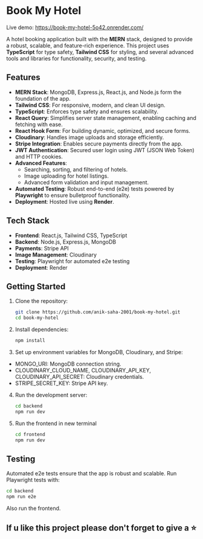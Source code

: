 # Book My Hotel
Live demo: https://book-my-hotel-5o42.onrender.com/

A hotel booking application built with the **MERN** stack, designed to provide a robust, scalable, and feature-rich experience. This project uses **TypeScript** for type safety, **Tailwind CSS** for styling, and several advanced tools and libraries for functionality, security, and testing.

## Features

- **MERN Stack**: MongoDB, Express.js, React.js, and Node.js form the foundation of the app.
- **Tailwind CSS**: For responsive, modern, and clean UI design.
- **TypeScript**: Enforces type safety and ensures scalability.
- **React Query**: Simplifies server state management, enabling caching and fetching with ease.
- **React Hook Form**: For building dynamic, optimized, and secure forms.
- **Cloudinary**: Handles image uploads and storage efficiently.
- **Stripe Integration**: Enables secure payments directly from the app.
- **JWT Authentication**: Secured user login using JWT (JSON Web Token) and HTTP cookies.
- **Advanced Features**:
  - Searching, sorting, and filtering of hotels.
  - Image uploading for hotel listings.
  - Advanced form validation and input management.
- **Automated Testing**: Robust end-to-end (e2e) tests powered by **Playwright** to ensure bulletproof functionality.
- **Deployment**: Hosted live using **Render**.

## Tech Stack

- **Frontend**: React.js, Tailwind CSS, TypeScript
- **Backend**: Node.js, Express.js, MongoDB
- **Payments**: Stripe API
- **Image Management**: Cloudinary
- **Testing**: Playwright for automated e2e testing
- **Deployment**: Render

## Getting Started

1. Clone the repository:
   
   ```bash
   git clone https://github.com/anik-saha-2001/book-my-hotel.git
   cd book-my-hotel
   ```
   
3. Install dependencies:

   ```bash
   npm install
   ```
    
3. Set up environment variables for MongoDB, Cloudinary, and Stripe:

  - MONGO_URI: MongoDB connection string.
  - CLOUDINARY_CLOUD_NAME, CLOUDINARY_API_KEY, CLOUDINARY_API_SECRET: Cloudinary credentials.
  - STRIPE_SECRET_KEY: Stripe API key.
  
4. Run the development server:

   ```bash
   cd backend
   npm run dev
   ```
   
5. Run the frontend in new terminal

   ```bash
   cd frontend
   npm run dev
   ```

## Testing

Automated e2e tests ensure that the app is robust and scalable. Run Playwright tests with:

   ```bash
   cd backend
   npm run e2e
   ```
   
Also run the frontend.

## If u like this project please don't forget to give a ⭐
